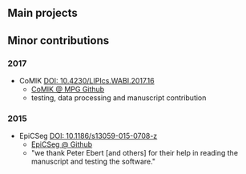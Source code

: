 ## Main projects

## Minor contributions

### 2017

* CoMIK [DOI: 10.4230/LIPIcs.WABI.2017.16](http://dx.doi.org/10.4230/LIPIcs.WABI.2017.16)
  * [CoMIK @ MPG Github](https://github.molgen.mpg.de/snikumbh/comik)
  * testing, data processing and manuscript contribution

### 2015

* EpiCSeg [DOI: 10.1186/s13059-015-0708-z](http://dx.doi.org/10.1186/s13059-015-0708-z)
  * [EpiCSeg @ Github](https://github.com/lamortenera/epicseg)
  * "we thank Peter Ebert [and others] for their help in reading the manuscript and testing the software."
